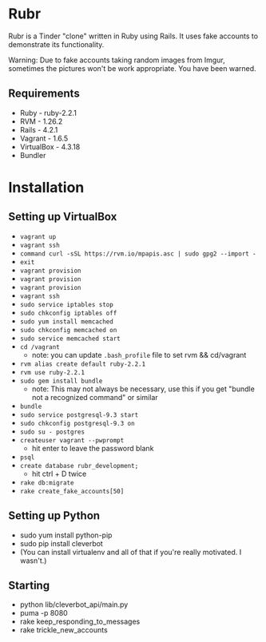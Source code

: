 # Rubr

Rubr is a Tinder "clone" written in Ruby using Rails. It uses fake accounts to demonstrate its functionality.

Warning: Due to fake accounts taking random images from Imgur, sometimes the pictures won't be work appropriate. You have been warned.

## Requirements
- Ruby - ruby-2.2.1
- RVM - 1.26.2
- Rails - 4.2.1
- Vagrant - 1.6.5
- VirtualBox - 4.3.18
- Bundler

# Installation

## Setting up VirtualBox
- `vagrant up`
- `vagrant ssh`
- `command curl -sSL https://rvm.io/mpapis.asc | sudo gpg2 --import -`
- `exit`
- `vagrant provision`
- `vagrant provision`
- `vagrant provision`
- `vagrant ssh`
- `sudo service iptables stop`
- `sudo chkconfig iptables off`
- `sudo yum install memcached`
- `sudo chkconfig memcached on`
- `sudo service memcached start`
- `cd /vagrant`
  - note: you can update `.bash_profile` file to set rvm && cd/vagrant
- `rvm alias create default ruby-2.2.1`
- `rvm use ruby-2.2.1`
- `sudo gem install bundle`
  - note: This may not always be necessary, use this if you get "bundle not a recognized command" or similar
- `bundle`
- `sudo service postgresql-9.3 start`
- `sudo chkconfig postgresql-9.3 on`
- `sudo su - postgres`
- `createuser vagrant --pwprompt`
  - hit enter to leave the password blank
- `psql`
- `create database rubr_development;`
  - hit ctrl + D twice
- `rake db:migrate`
- `rake create_fake_accounts[50]`

## Setting up Python
- sudo yum install python-pip
- sudo pip install cleverbot
- (You can install virtualenv and all of that if you're really motivated. I wasn't.)


## Starting
- python lib/cleverbot_api/main.py
- puma -p 8080
- rake keep_responding_to_messages
- rake trickle_new_accounts

